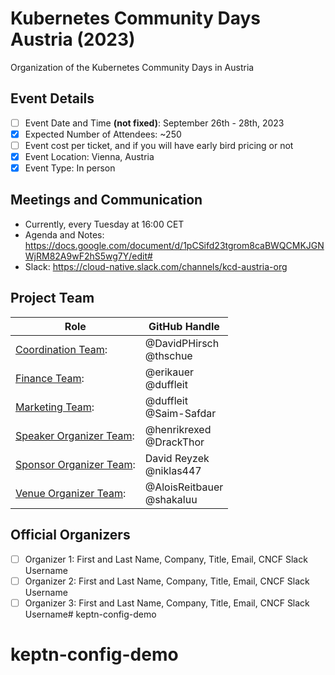 # Kubernetes Community Days Austria (2023)
Organization of the Kubernetes Community Days in Austria

## Event Details
* [ ] Event Date and Time **(not fixed)**:  September 26th - 28th, 2023
* [X] Expected Number of Attendees: ~250
* [ ] Event cost per ticket, and if you will have early bird pricing or not
* [X] Event Location: Vienna, Austria
* [X] Event Type: In person

## Meetings and Communication
* Currently, every Tuesday at 16:00 CET
* Agenda and Notes: https://docs.google.com/document/d/1pCSifd23tgrom8caBWQCMKJGNWjRM82A9wF2hS5wg7Y/edit#
* Slack: https://cloud-native.slack.com/channels/kcd-austria-org

## Project Team
| Role                                                         | GitHub Handle                  |
|--------------------------------------------------------------|--------------------------------|
| [Coordination Team](./ROLES.md#coordinator-role):            | @DavidPHirsch <BR> @thschue    |
| [Finance Team](./ROLES.md#finance-role):                     | @erikauer <BR> @duffleit       |
| [Marketing Team](./ROLES.md#marketing-role):                 | @duffleit <BR> @Saim-Safdar    |
| [Speaker Organizer Team](./ROLES.md#speaker-organiser-role): | @henrikrexed <BR> @DrackThor   |
| [Sponsor Organizer Team](./ROLES.md#sponsor-organiser-role): | David Reyzek <BR> @niklas447   |
| [Venue Organizer Team](./ROLES.md#venue-organiser-role):     | @AloisReitbauer <BR> @shakaluu |

## Official Organizers
* [ ] Organizer 1: First and Last Name, Company, Title, Email, CNCF Slack Username
* [ ] Organizer 2: First and Last Name, Company, Title, Email, CNCF Slack Username
* [ ] Organizer 3: First and Last Name, Company, Title, Email, CNCF Slack Username# keptn-config-demo
# keptn-config-demo
